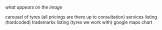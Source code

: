 *what appears on the image*

carousel of tyres (all pricings are there up to consultation)
services listing (hardcoded)
trademarks listing (tyres we work with)
google maps chart